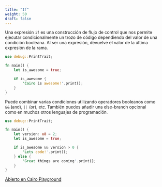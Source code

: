 ```yaml
---
title: "If"
weight: 50
draft: false
---
```


Una expresión `if` es una construcción de flujo de control que nos permite ejecutar condicionalmente un trozo de código dependiendo del valor de una condición booleana. Al ser una expresión, devuelve el valor de la última expresión de la rama.

```rust {.codebox}
use debug::PrintTrait;

fn main() {
    let is_awesome = true;

    if is_awesome {
        'Cairo is awesome!'.print();
    }
}
```

Puede combinar varias condiciones utilizando operadores booleanos como `&&` (and), `||` (or), etc.
También puedes añadir una else-branch opcional como en muchos otros lenguajes de programación.

```rust {.codebox}
use debug::PrintTrait;

fn main() {
    let version: u8 = 2;
    let is_awesome = true;

    if is_awesome && version > 0 {
        'Lets code!'.print();
    } else {
        'Great things are coming'.print();
    }
}
```

[Abierto en Cairo Playground](<https://cairovm.codes/?codeType=Cairo&code=%27uskdebug%3A%3APWTraitXqfn%20mainY%20(~letj%3A%20u8%20%3D%202Vletx%3D%20trueX~ifx%26%26j%20%3E%200%20ZLets%20code%27%3Ay%20elskZGreat%20things%20arkcomingyq)%27~qzzz%20%20y%22.pWYV)x%20is_awesomkq%5Cnke%20j%20versionZ(~zz%22Y%7B%7DX%3BqWrintV%3B~%01VWXYZjkqxyz~_>)
